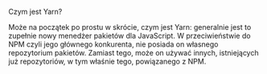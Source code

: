 Czym jest Yarn?

Może na początek po prostu w skrócie, czym jest Yarn: generalnie jest to zupełnie nowy menedżer pakietów dla JavaScript.
W przeciwieństwie do NPM czyli jego głównego konkurenta, nie posiada on własnego repozytorium pakietów. Zamiast tego,
może on używać innych, istniejących już repozytoriów, w tym właśnie tego, powiązanego z NPM.